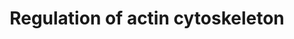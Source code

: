 ---
annotations:
- id: PW:0000648
  parent: signaling pathway
  type: Pathway Ontology
  value: cell adhesion signaling pathway
authors:
- MaintBot
- Khanspers
- Ddigles
- L Dupuis
- Eweitz
description: ''
last-edited: 2021-05-19
organisms:
- Gallus gallus
redirect_from:
- /index.php/Pathway:WP824
- /instance/WP824
- /instance/WP824_r117210
revision: r117210
schema-jsonld:
- '@context': https://schema.org/
  '@id': https://wikipathways.github.io/pathways/WP824.html
  '@type': Dataset
  creator:
    '@type': Organization
    name: WikiPathways
  description: ''
  keywords:
  - ABI2
  - APC
  - ARHGEF4
  - ARHGEF6
  - ARHGEF7
  - ARPC5
  - BAIAP2
  - BCAR1
  - BDKRB1
  - BDKRB2
  - BRAF
  - CD14
  - CDC42
  - CFL1
  - CFL2
  - CHRM2
  - CHRM3
  - CHRM4
  - CHRM5
  - CRK
  - CSK
  - CYFIP2
  - DOCK1
  - EGF
  - EGFR
  - ENAH
  - EZR
  - F2
  - F2R
  - FGF1
  - FGF10
  - FGF12
  - FGF13
  - FGF14
  - FGF16
  - FGF18
  - FGF2
  - FGF20
  - FGF23
  - FGF3
  - FGF4
  - FGF5
  - FGF6
  - FGF7
  - FGF8
  - FGF9
  - FGFR1
  - FGFR2
  - FGFR3
  - FN1
  - GIT1
  - GNA12
  - GNA13
  - GNG12
  - GRLF1
  - GSN
  - IQGAP1
  - ITGA1
  - KRAS
  - LIMK1
  - LOC426359
  - LPS
  - MAP2K1
  - MAP2K2
  - MAPK1
  - MOS
  - MRAS
  - MYH10
  - MYL1
  - MYL3
  - MYLK
  - NCKAP1
  - NRAS
  - PAK1
  - PAK2
  - PAK3
  - PAK4
  - PAK6
  - PAK7
  - PDGFA
  - PDGFB
  - PDGFRA
  - PDGFRB
  - PIK3C2A
  - PIK3C2G
  - PIK3CA
  - PIK3CB
  - PIK3CD
  - PIK3CG
  - PIK3R1
  - PIK3R2
  - PIK3R3
  - PIK3R4
  - PIK3R5
  - PIP2
  - PIP3
  - PIP4K2A
  - PIP4K2B
  - PIP5K1A
  - PIP5K1C
  - PTK2
  - PXN
  - Pik3c2b
  - RAC1
  - RAC2
  - RAC3
  - RAF1
  - RCJMB04_1h13
  - RCJMB04_20j15
  - RCJMB04_22k13
  - RCJMB04_23c5
  - RCJMB04_4h19
  - RCJMB04_5i17
  - RDX
  - RHOA
  - ROCK1
  - ROCK2
  - RRAS2
  - SLC9A1
  - SOS1
  - SOS2
  - SSH1
  - SSH2
  - TMSB4X
  - VCL
  - VIL1
  - WASF1
  license: CC0
  name: Regulation of actin cytoskeleton
seo: CreativeWork
title: Regulation of actin cytoskeleton
wpid: WP824
---